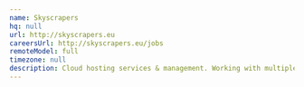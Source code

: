 ```yaml
---
name: Skyscrapers
hq: null
url: http://skyscrapers.eu
careersUrl: http://skyscrapers.eu/jobs
remoteModel: full
timezone: null
description: Cloud hosting services & management. Working with multiple cloud providers (AWS, Digital Ocean, Linode, ...). 100% remote.
---
```


